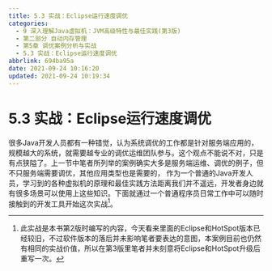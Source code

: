 ```yaml
---
title: 5.3 实战：Eclipse运行速度调优
categories:
  - 9 深入理解Java虛拟机：JVM高级特性与最佳实践(第3版)
  - 第二部分 自动内存管理
  - 第5章 调优案例分析与实战
  - 5.3 实战：Eclipse运行速度调优
abbrlink: 694ba95a
date: 2021-09-24 10:16:20
updated: 2021-09-24 10:19:34
---
```

# 5.3 实战：Eclipse运行速度调优
很多Java开发人员都有一种错觉，认为系统调优的工作都是针对服务端应用的，规模越大的系统，就需要越专业的调优运维团队参与。这个观点不能说不对，只是有点狭隘了。上一节中笔者所列举的案例确实大多是服务端运维、调优的例子，但不只服务端需要调优，其他应用类型也是需要的， 作为一个普通的Java开发人员，学习到的各种虚拟机的原理和最佳实践方法距离我们并不遥远，开发者身边就有很多场景可以使用上这些知识。下面就通过一个普通程序员日常工作中可以随时接触到的开发工具开始这次实战[^1]。


[^1]: 此实战是本书第2版时编写的内容，今天看来里面的Eclipse和HotSpot版本已经较旧，不过软件版本的落后并未影响笔者要表达的意图，本案例目前也仍然有相同的实战价值，所以在第3版里笔者并未刻意将Eclipse和HotSpot升级后重写一次。
